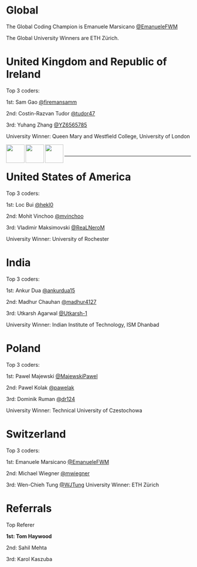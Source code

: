 # Global
The Global Coding Champion is Emanuele Marsicano [@EmanueleFWM](https://github.com/EmanueleFWM)

The Global University Winners are ETH Zürich.

# United Kingdom and Republic of Ireland
Top 3 coders:

1st: Sam Gao [@firemansamm](https://github.com/firemansamm)

2nd: Costin-Razvan Tudor [@tudor47](https://github.com/tudor47)

3rd: Yuhang Zhang [@YZ6565785](https://github.com/YZ6565785)

University Winner: Queen Mary and Westfield College, University of London

<p align="center">
  <img align="left" width="50px" src="https://avatars3.githubusercontent.com/u/31444236?v=4">
  <img align="left" width="50px" radius="25px" src="https://avatars3.githubusercontent.com/u/31444236?v=4"> 
  <img align="left" width="50px" src="https://avatars3.githubusercontent.com/u/31444236?v=4"> 
</p>
<br>

---


# United States of America
Top 3 coders:

1st: Loc Bui [@hekl0](https://github.com/hekl0)

2nd: Mohit Vinchoo [@mvinchoo](https://github.com/mvinchoo)

3rd: Vladimir Maksimovski [@ReaLNeroM](https://github.com/ReaLNeroM)

University Winner: University of Rochester

# India
Top 3 coders:

1st: Ankur Dua [@ankurdua15](https://github.com/ankurdua15)

2nd: Madhur Chauhan [@madhur4127](https://github.com/madhur4127)

3rd: Utkarsh Agarwal [@Utkarsh-1](https://github.com/Utkarsh-1)

University Winner: Indian Institute of Technology, ISM Dhanbad

# Poland
Top 3 coders:

1st: Pawel Majewski [@MajewskiPawel](https://github.com/MajewskiPawel)

2nd: Pawel Kolak [@pawelak](https://github.com/pawelak)

3rd: Dominik Ruman [@dr124](https://github.com/dr124)

University Winner: Technical University of Czestochowa

# Switzerland
Top 3 coders:

1st: Emanuele Marsicano [@EmanueleFWM](https://github.com/EmanueleFWM)

2nd: Michael Wiegner [@mwiegner](https://github.com/mwiegner)

3rd: Wen-Chieh Tung [@WJTung](https://github.com/WJTung)
University Winner: ETH Zürich

# Referrals 
Top Referer

**1st: Tom Haywood**

2nd: Sahil Mehta

3rd: Karol Kaszuba